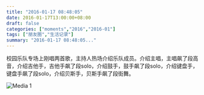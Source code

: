 ```yaml
---
title: "2016-01-17 08:48:05"
date: 2016-01-17T13:00:00+08:00
draft: false
categories: ["moments","2016","2016-01"]
tags: ["朋友圈","生活记录"]
summary: "2016-01-17 08:48:05..."
---
```


校园乐队专场上刚唱两首歌，主持人热场介绍乐队成员。介绍主唱，主唱飙了段高音，介绍吉他手，吉他手飙了段solo，介绍鼓手，鼓手飙了段solo，介绍键盘手，键盘手飙了段solo，介绍贝斯手，贝斯手飙了段街舞。

![Media 1](/Moments/photos/2016-01-17/201601170848050.jpg)

